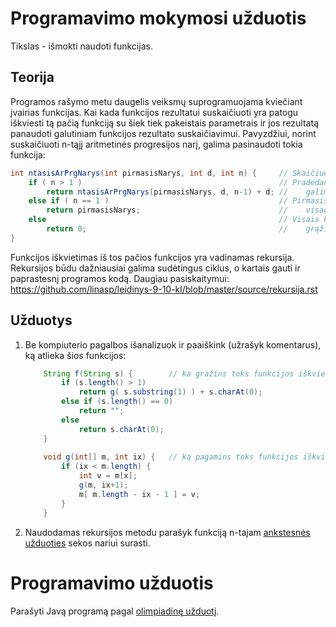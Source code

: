 
Programavimo mokymosi užduotis
========================
Tikslas - išmokti naudoti funkcijas.

Teorija
-------
Programos rašymo metu daugelis veiksmų suprogramuojama kviečiant įvairias funkcijas.
Kai kada funkcijos rezultatui suskaičiuoti yra patogu iškviesti tą pačią funkciją su šiek tiek
pakeistais parametrais ir jos rezultatą panaudoti galutiniam funkcijos rezultato suskaičiavimui.
Pavyzdžiui, norint suskaičiuoti n-tąjį aritmetinės progresijos narį, galima pasinaudoti tokia
funkcija:

```java
int ntasisArPrgNarys(int pirmasisNarys, int d, int n) {		// Skaičiuojame n-ąjį aritmetinės progresijos narį
	if ( n > 1 ) 											// Pradedant nuo antrojo, kiekvieną aritmetinė sprogresijos narį
		return ntasisArPrgNarys(pirmasisNarys, d, n-1) + d;	//    galima suskaičiuoti prie ankstesnio nario pridedant progresijos skirtumą d.
	else if ( n == 1 )										// Pirmasis narys
		return pirmasisNarys;								//    visada grąžinamas toks koks yra.
	else													// Visais kitais atvejais
		return 0;											//    grąžinamas 0.
}
```

Funkcijos iškvietimas iš tos pačios funkcijos yra vadinamas rekursija.
Rekursijos būdu dažniausiai galima sudėtingus ciklus, o kartais gauti ir paprastesnį programos kodą.
Daugiau pasiskaitymui: <https://github.com/linasp/leidinys-9-10-kl/blob/master/source/rekursija.rst>

Užduotys
--------
1. Be kompiuterio pagalbos išanalizuok ir paaiškink (užrašyk komentarus), ką atlieka šios funkcijos:
	```java
		String f(String s) {		// ka gražins toks funkcijos iškvietimas: f("sedek"); ?
			if (s.length() > 1)
				return g( s.substring(1) ) + s.charAt(0);
			else if (s.length() == 0)
				return "";
			else
				return s.charAt(0);
		}
		
		void g(int[] m, int ix) {	// ką pagamins toks funkcijos iškvietimas: g( new int[] {1, 2, 4, 4}, 1 ); ?
			if (ix < m.length) {
				int v = m[x];
				g(m, ix+1);
				m[ m.length - ix - 1 ] = v;
			}
		}
	```
2. Naudodamas rekursijos metodu parašyk funkciją n-tajam [ankstesnės užduoties](../step002/task.md) sekos nariui surasti.

Programavimo užduotis
=====================
Parašyti Javą programą pagal [olimpiadinę užduotį](task.md).
